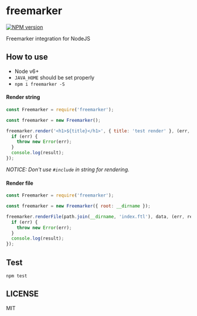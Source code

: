 # freemarker

[![NPM version][npm-image]][npm-url]

Freemarker integration for NodeJS

## How to use

  - Node v6+
  - `JAVA_HOME` should be set properly
  - `npm i freemarker -S`

#### Render string

```javascript
const Freemarker = require('freemarker');

const freemarker = new Freemarker();

freemarker.render('<h1>${title}</h1>', { title: 'test render' }, (err, result) => {
  if (err) {
    throw new Error(err);
  }
  console.log(result);
});
```

*NOTICE: Don't use `#include` in string for rendering.*

#### Render file

```javascript
const Freemarker = require('freemarker');

const freemarker = new Freemarker({ root: __dirname });

freemarker.renderFile(path.join(__dirname, 'index.ftl'), data, (err, result) => {
  if (err) {
    throw new Error(err);
  }
  console.log(result);
});
```

## Test
`npm test`

## LICENSE
MIT

[npm-url]: https://npmjs.org/package/freemarker
[npm-image]: https://img.shields.io/npm/v/freemarker.svg
